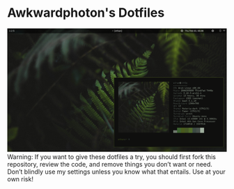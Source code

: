 # Awkwardphoton's Dotfiles
![alt text](https://raw.githubusercontent.com/awkwardphoton/Dotfiles/main/screenshots/2022-02-03_04-08-12.png)
Warning: If you want to give these dotfiles a try, you should first fork this repository, review the code, and remove things you don’t want or need. Don’t blindly use my settings unless you know what that entails. Use at your own risk!
